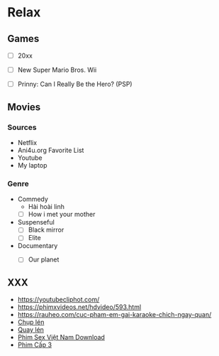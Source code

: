 # Relax

## Games

- [ ] 20xx
- [ ] New Super Mario Bros. Wii
- [ ] Prinny: Can I Really Be the Hero? (PSP)


## Movies

### Sources

- Netflix
- Ani4u.org Favorite List
- Youtube
- My laptop


### Genre

- Commedy
  - Hài hoài linh
  - [ ] How i met your mother

- Suspenseful
  - [ ] Black mirror
  - [ ] Elite

- Documentary
  - [ ] Our planet


## XXX

- https://youtubecliphot.com/
- https://phimxvideos.net/hdvideo/593.html
- https://rauheo.com/cuc-pham-em-gai-karaoke-chich-ngay-quan/
- [Chụp lén](https://thienvadia.net/diendan/forums/hinh-webcam-xxx-chup-len-anh-doc-sex-viet-nam.32/)
- [Quay lén](https://thienvadia.net/diendan/forums/bo-chim-quay-len-webcam-hiep-dam.25/)
- [Phim Sex Việt Nam Download](https://thienvadia.net/diendan/forums/phim-sex-viet-nam-vietnamese-sex-video.19/)
- [Phim Cấp 3](https://thienvadia.net/diendan/forums/phim-cap-3-link-nhanh-cat-3-movies.179/)
